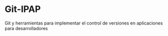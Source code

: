 # Git-IPAP
Git y herramientas para implementar el control de versiones en aplicaciones para desarrolladores
